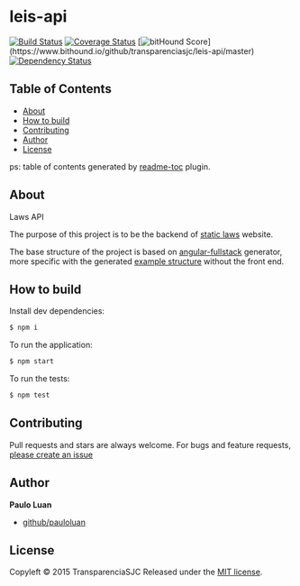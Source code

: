 # leis-api

[![Build Status](https://travis-ci.org/transparenciasjc/leis-api.svg)](https://travis-ci.org/transparenciasjc/leis-api)
[![Coverage Status](https://coveralls.io/repos/transparenciasjc/leis-api/badge.svg)](https://coveralls.io/r/transparenciasjc/leis-api) 
[![bitHound Score](https://www.bithound.io/github/transparenciasjc/leis-api/badges/score.svg?)](https://www.bithound.io/github/transparenciasjc/leis-api/master)
[![Dependency Status](https://david-dm.org/transparenciasjc/leis-api.svg "Dependencies Checked & Updated Regularly (Security is Important!)")](https://david-dm.org/transparenciasjc/leis-api)


## Table of Contents
<!-- toc -->
* [About](#about)
* [How to build](#how-to-build)
* [Contributing](#contributing)
* [Author](#author)
* [License](#license)

<!-- toc stop -->

ps: table of contents generated by [readme-toc](https://www.npmjs.com/package/readme-toc) plugin.

## About

Laws API

The purpose of this project is to be the backend of [static laws](https://github.com/transparenciasjc/leis) website. 

The base structure of the project is based on [angular-fullstack](https://github.com/DaftMonk/generator-angular-fullstack) generator, more specific with the generated [example structure](https://github.com/DaftMonk/fullstack-demo) without the front end.

## How to build

Install dev dependencies:

```sh
$ npm i
```

To run the application: 

```sh
$ npm start
```

To run the tests: 
```sh
$ npm test
```

## Contributing

Pull requests and stars are always welcome. For bugs and feature requests, [please create an issue](https://github.com/transparenciasjc/leis-api/issues/new)

## Author

**Paulo Luan**

+ [github/pauloluan](https://github.com/pauloluan)

## License

Copyleft © 2015 TransparenciaSJC
Released under the [MIT license](https://github.com/transparenciasjc/leis-api/blob/master/LICENSE).